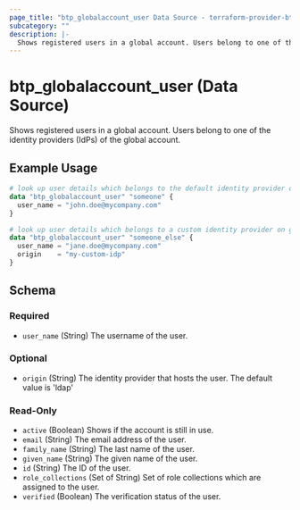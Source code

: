 ```yaml
---
page_title: "btp_globalaccount_user Data Source - terraform-provider-btp"
subcategory: ""
description: |-
  Shows registered users in a global account. Users belong to one of the identity providers (IdPs) of the global account.
---
```


# btp_globalaccount_user (Data Source)

Shows registered users in a global account. Users belong to one of the identity providers (IdPs) of the global account.

## Example Usage

```terraform
# look up user details which belongs to the default identity provider on global account level
data "btp_globalaccount_user" "someone" {
  user_name = "john.doe@mycompany.com"
}

# look up user details which belongs to a custom identity provider on global account level
data "btp_globalaccount_user" "someone_else" {
  user_name = "jane.doe@mycompany.com"
  origin    = "my-custom-idp"
}
```

<!-- schema generated by tfplugindocs -->
## Schema

### Required

- `user_name` (String) The username of the user.

### Optional

- `origin` (String) The identity provider that hosts the user. The default value is 'ldap'

### Read-Only

- `active` (Boolean) Shows if the account is still in use.
- `email` (String) The email address of the user.
- `family_name` (String) The last name of the user.
- `given_name` (String) The given name of the user.
- `id` (String) The ID of the user.
- `role_collections` (Set of String) Set of role collections which are assigned to the user.
- `verified` (Boolean) The verification status of the user.